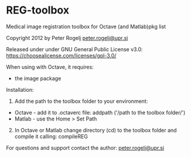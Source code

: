 # REG-toolbox
Medical image registration toolbox for Octave (and Matlab)pkg list


Copyright 2012 by Peter Rogelj <peter.rogelj@upr.si>

Released under under GNU General Public License v3.0: 
https://choosealicense.com/licenses/gpl-3.0/

When using with Octave, it requires:
- the image package

Installation:
1. Add the path to the toolbox folder to your environment:
- Octave - add it to .octaverc file:
	addpath ('/path to the toolbox folder/')
- Matlab - use the Home > Set Path 

2. In Octave or Matlab change directory (cd) to the toolbox folder and compile it calling:
 	compileREG


For questions and support contact the author: peter.rogelj@upr.si
